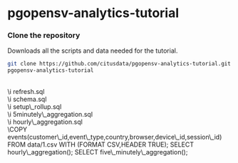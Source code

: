 # pgopensv-analytics-tutorial
### Clone the repository
Downloads all the scripts and data needed for the tutorial.
  ```bash
  git clone https://github.com/citusdata/pgopensv-analytics-tutorial.git
  pgopensv-analytics-tutorial 
  ``` 

<br />
\i refresh.sql<br />
\i schema.sql<br />
\i setup\_rollup.sql<br />
\i 5minutely\_aggregation.sql<br />
\i hourly\_aggregation.sql<br />
\COPY events(customer\_id,event\_type,country,browser,device\_id,session\_id) FROM data/1.csv WITH (FORMAT CSV,HEADER TRUE);
SELECT hourly\_aggregation();
SELECT five\_minutely\_aggregation();
